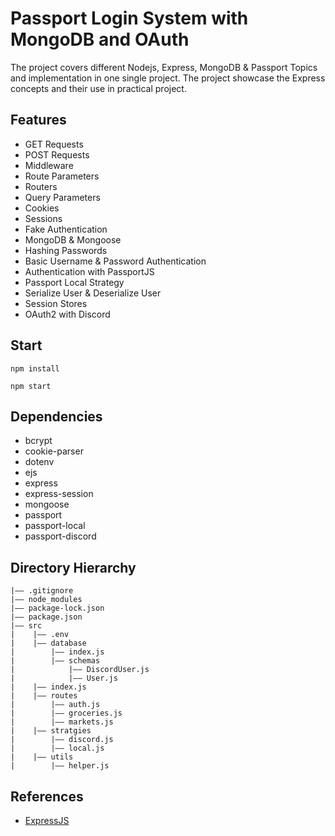  Passport Login System with MongoDB and OAuth
===
The project covers different Nodejs, Express, MongoDB & Passport Topics and implementation in one single project. The project showcase the Express concepts and their use in practical project.

## Features
- GET Requests
- POST Requests
- Middleware
- Route Parameters
- Routers
- Query Parameters
- Cookies
- Sessions
- Fake Authentication
- MongoDB & Mongoose
- Hashing Passwords
- Basic Username & Password Authentication
- Authentication with PassportJS
- Passport Local Strategy
- Serialize User & Deserialize User
- Session Stores
- OAuth2 with Discord

## Start
  ```
  npm install
  ```

  ```
  npm start
  ```
  ## Dependencies
- bcrypt
- cookie-parser
- dotenv
- ejs
- express
- express-session
- mongoose
- passport
- passport-local
- passport-discord

## Directory Hierarchy
```
|—— .gitignore
|—— node_modules
|—— package-lock.json
|—— package.json
|—— src
|    |—— .env
|    |—— database
|        |—— index.js
|        |—— schemas
|            |—— DiscordUser.js
|            |—— User.js
|    |—— index.js
|    |—— routes
|        |—— auth.js
|        |—— groceries.js
|        |—— markets.js
|    |—— stratgies
|        |—— discord.js
|        |—— local.js
|    |—— utils
|        |—— helper.js
```

## References
- [ExpressJS](https://www.youtube.com/playlist?list=PL_cUvD4qzbkwp6pxx27pqgohrsP8v1Wj2)
  

